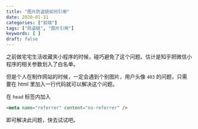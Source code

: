 ```yaml
---
title: "图片防盗链如何引用"
date: 2020-01-31
categories: ["前端"]
tags: ["防盗链", "图片引用"]
keywords: [ ]
draft: false
---
```


之前做宅宅生活收藏夹小程序的时候，碰巧避免了这个问题。估计是知乎把微信小程序的相关参数划入了白名单。

但是个人在制作网站的时候，一定会遇到个别图片，用户头像 `403` 的问题，只需要在 html 里加入一行代码就可以解决这个问题。

<!-- more -->

在 `head` 标签内加入

```html
<meta name="referrer" content="no-referrer" />
```

即可解决此问题，快去试试吧。